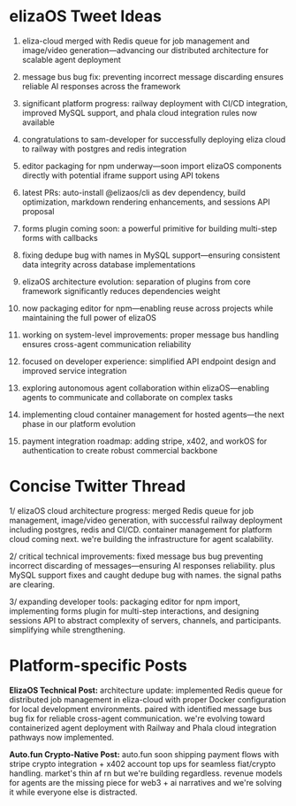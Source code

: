 # elizaOS Tweet Ideas

1. eliza-cloud merged with Redis queue for job management and image/video generation—advancing our distributed architecture for scalable agent deployment

2. message bus bug fix: preventing incorrect message discarding ensures reliable AI responses across the framework

3. significant platform progress: railway deployment with CI/CD integration, improved MySQL support, and phala cloud integration rules now available

4. congratulations to sam-developer for successfully deploying eliza cloud to railway with postgres and redis integration

5. editor packaging for npm underway—soon import elizaOS components directly with potential iframe support using API tokens

6. latest PRs: auto-install @elizaos/cli as dev dependency, build optimization, markdown rendering enhancements, and sessions API proposal

7. forms plugin coming soon: a powerful primitive for building multi-step forms with callbacks

8. fixing dedupe bug with names in MySQL support—ensuring consistent data integrity across database implementations

9. elizaOS architecture evolution: separation of plugins from core framework significantly reduces dependencies weight

10. now packaging editor for npm—enabling reuse across projects while maintaining the full power of elizaOS

11. working on system-level improvements: proper message bus handling ensures cross-agent communication reliability

12. focused on developer experience: simplified API endpoint design and improved service integration

13. exploring autonomous agent collaboration within elizaOS—enabling agents to communicate and collaborate on complex tasks

14. implementing cloud container management for hosted agents—the next phase in our platform evolution

15. payment integration roadmap: adding stripe, x402, and workOS for authentication to create robust commercial backbone

# Concise Twitter Thread

1/ elizaOS cloud architecture progress: merged Redis queue for job management, image/video generation, with successful railway deployment including postgres, redis and CI/CD. container management for platform cloud coming next. we're building the infrastructure for agent scalability.

2/ critical technical improvements: fixed message bus bug preventing incorrect discarding of messages—ensuring AI responses reliability. plus MySQL support fixes and caught dedupe bug with names. the signal paths are clearing.

3/ expanding developer tools: packaging editor for npm import, implementing forms plugin for multi-step interactions, and designing sessions API to abstract complexity of servers, channels, and participants. simplifying while strengthening.

# Platform-specific Posts

**ElizaOS Technical Post:**
architecture update: implemented Redis queue for distributed job management in eliza-cloud with proper Docker configuration for local development environments. paired with identified message bus bug fix for reliable cross-agent communication. we're evolving toward containerized agent deployment with Railway and Phala cloud integration pathways now implemented.

**Auto.fun Crypto-Native Post:**
auto.fun soon shipping payment flows with stripe crypto integration + x402 account top ups for seamless fiat/crypto handling. market's thin af rn but we're building regardless. revenue models for agents are the missing piece for web3 + ai narratives and we're solving it while everyone else is distracted.